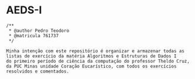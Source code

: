 # AEDS-I

    /**
     * @author Pedro Teodoro
     * @matricula 761737
     */

    Minha intenção com este repositório é organizar e armazenar todas as listas de exercício da matéria Algoritmos e Estruturas de Dados I
    do primeiro período de ciência da computação do professor Theldo Cruz, da PUC Minas unidade Coração Eucarístico, com todos os exercícios 
    resolvidos e comentados. 
